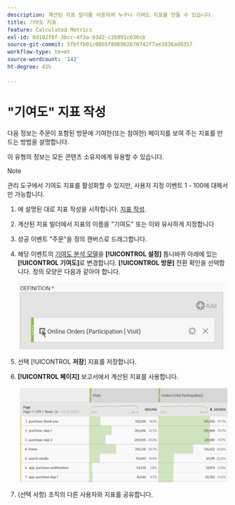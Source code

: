 ```yaml
---
description: 계산된 지표 빌더를 사용하여 누구나 기여도 지표를 만들 수 있습니다.
title: 기여도 지표
feature: Calculated Metrics
exl-id: 0d102f0f-3bcc-4f3a-93d2-c2b991c636cb
source-git-commit: 5fbffb01c08b5f8069b2670742f7ae3836ad8357
workflow-type: tm+mt
source-wordcount: '142'
ht-degree: 42%

---
```


# &quot;기여도&quot; 지표 작성

다음 정보는 주문이 포함된 방문에 기여한(또는 참여한) 페이지를 보여 주는 지표를 만드는 방법을 설명합니다.

이 유형의 정보는 모든 콘텐츠 소유자에게 유용할 수 있습니다.

>[!NOTE]
>
>관리 도구에서 기여도 지표를 활성화할 수 있지만, 사용자 지정 이벤트 1 - 100에 대해서만 가능합니다.

1. 에 설명된 대로 지표 작성을 시작합니다. [지표 작성](/help/components/calc-metrics/cm-workflow/cm-build-metrics.md).
1. 계산된 지표 빌더에서 지표의 이름을 &quot;기여도&quot; 또는 이와 유사하게 지정합니다
1. 성공 이벤트 &quot;주문&quot;을 정의 캔버스로 드래그합니다.
1. 해당 이벤트의 [기여도 분석 모델](/help/components/calc-metrics/cm-workflow/m-metric-type-alloc.md)을 **[!UICONTROL 설정]** 톱니바퀴 아래에 있는 **[!UICONTROL 기여도]**&#x200B;로 변경합니다. **[!UICONTROL 방문]** 전환 확인을 선택합니다. 정의 모양은 다음과 같아야 합니다.

   ![](assets/participation.png)

1. 선택 [!UICONTROL **저장**] 지표를 저장합니다.
1. **[!UICONTROL 페이지]** 보고서에서 계산된 지표를 사용합니다.

   ![](assets/participation-pages.png)

1.  (선택 사항) 조직의 다른 사용자와 지표를 공유합니다.
